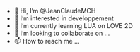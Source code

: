 - 👋 Hi, I’m @JeanClaudeMCH
- 👀 I’m interested in developpement
- 🌱 I’m currently learning LUA on LOVE 2D
- 💞️ I’m looking to collaborate on ...
- 📫 How to reach me ...

<!---
JeanClaudeMCH/JeanClaudeMCH is a ✨ special ✨ repository because its `README.md` (this file) appears on your GitHub profile.
You can click the Preview link to take a look at your changes.
--->
